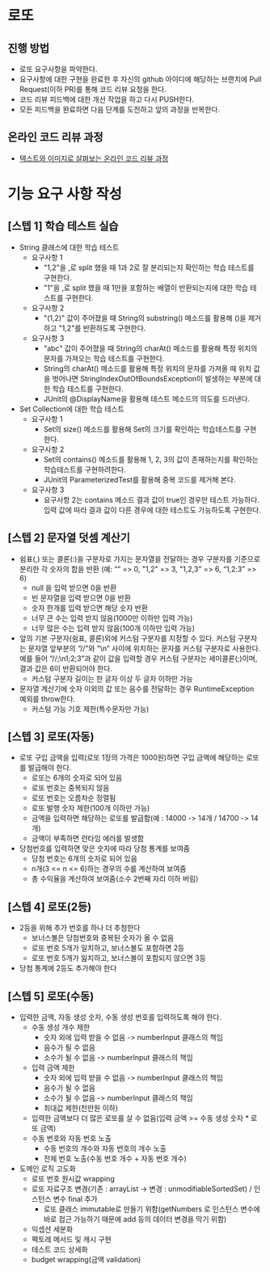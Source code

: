 # 로또
## 진행 방법
* 로또 요구사항을 파악한다.
* 요구사항에 대한 구현을 완료한 후 자신의 github 아이디에 해당하는 브랜치에 Pull Request(이하 PR)를 통해 코드 리뷰 요청을 한다.
* 코드 리뷰 피드백에 대한 개선 작업을 하고 다시 PUSH한다.
* 모든 피드백을 완료하면 다음 단계를 도전하고 앞의 과정을 반복한다.

## 온라인 코드 리뷰 과정
* [텍스트와 이미지로 살펴보는 온라인 코드 리뷰 과정](https://github.com/next-step/nextstep-docs/tree/master/codereview)

# 기능 요구 사항 작성
## [스텝 1] 학습 테스트 실습
* String 클래스에 대한 학습 테스트
    * 요구사항 1
        * "1,2"을 ,로 split 했을 때 1과 2로 잘 분리되는지 확인하는 학습 테스트를 구현한다.
        * "1"을 ,로 split 했을 때 1만을 포함하는 배열이 반환되는지에 대한 학습 테스트를 구현한다.
    * 요구사항 2
        * "(1,2)" 값이 주어졌을 때 String의 substring() 메소드를 활용해 ()을 제거하고 "1,2"를 반환하도록 구현한다.
    * 요구사항 3
        * "abc" 값이 주어졌을 때 String의 charAt() 메소드를 활용해 특정 위치의 문자를 가져오는 학습 테스트를 구현한다.
        * String의 charAt() 메소드를 활용해 특정 위치의 문자를 가져올 때 위치 값을 벗어나면 StringIndexOutOfBoundsException이 발생하는 부분에 대한 학습 테스트를 구현한다.
        * JUnit의 @DisplayName을 활용해 테스트 메소드의 의도를 드러낸다.
* Set Collection에 대한 학습 테스트
    * 요구사항 1
        * Set의 size() 메소드를 활용해 Set의 크기를 확인하는 학습테스트를 구현한다.
    * 요구사항 2
        * Set의 contains() 메소드를 활용해 1, 2, 3의 값이 존재하는지를 확인하는 학습테스트를 구현하려한다.
        * JUnit의 ParameterizedTest를 활용해 중복 코드를 제거해 본다.
    * 요구사항 3
        * 요구사항 2는 contains 메소드 결과 값이 true인 경우만 테스트 가능하다. 입력 값에 따라 결과 값이 다른 경우에 대한 테스트도 가능하도록 구현한다.
        
## [스텝 2] 문자열 덧셈 계산기
* 쉼표(,) 또는 콜론(:)을 구분자로 가지는 문자열을 전달하는 경우 구분자를 기준으로 분리한 각 숫자의 합을 반환 (예: “” => 0, "1,2" => 3, "1,2,3" => 6, “1,2:3” => 6)
    * null 을 입력 받으면 0을 반환
    * 빈 문자열을 입력 받으면 0을 반환
    * 숫자 한개를 입력 받으면 해당 숫자 반환
    * 너무 큰 수는 입력 받지 않음(1000만 이하만 입력 가능)
    * 너무 많은 수는 입력 받지 않음(100개 이하만 입력 가능)
* 앞의 기본 구분자(쉼표, 콜론)외에 커스텀 구분자를 지정할 수 있다. 커스텀 구분자는 문자열 앞부분의 “//”와 “\n” 사이에 위치하는 문자를 커스텀 구분자로 사용한다. 예를 들어 “//;\n1;2;3”과 같이 값을 입력할 경우 커스텀 구분자는 세미콜론(;)이며, 결과 값은 6이 반환되어야 한다.
    * 커스텀 구분자 길이는 한 글자 이상 두 글자 이하만 가능
* 문자열 계산기에 숫자 이외의 값 또는 음수를 전달하는 경우 RuntimeException 예외를 throw한다.
    * 커스텀 가능 기호 제한(특수문자만 가능)

## [스텝 3] 로또(자동)
* 로또 구입 금액을 입력(로또 1장의 가격은 1000원)하면 구입 금액에 해당하는 로또를 발급해야 한다.
    * 로또는 6개의 숫자로 되어 있음
    * 로또 번호는 중복되지 않음
    * 로또 번호는 오름차순 정렬됨
    * 로또 발행 숫자 제한(100개 이하만 가능)
    * 금액을 입력하면 해당하는 로또를 발급함(예 : 14000 -> 14개 / 14700 -> 14개)
    * 금액이 부족하면 런타임 에러를 발생함
* 당첨번호를 입력하면 맞은 숫자에 따라 당첨 통계를 보여줌
    * 당첨 번호는 6개의 숫자로 되어 있음
    * n개(3 <= n <= 6)하는 경우의 수를 계산하여 보여줌
    * 총 수익율을 계산하여 보여줌(소수 2번째 자리 이하 버림)
    
## [스텝 4] 로또(2등)
* 2등을 위해 추가 번호를 하나 더 추첨한다
    * 보너스볼은 당첨번호와 중복된 숫자가 올 수 없음
    * 로또 번호 5개가 일치하고, 보너스볼도 포함하면 2등
    * 로또 번호 5개가 잂치하고, 보너스볼이 포함되지 않으면 3등
* 당첨 통계에 2등도 추가해야 한다

## [스텝 5] 로또(수동) 
* 입력한 금액, 자동 생성 숫자, 수동 생성 번호를 입력하도록 해야 한다.
    * 수동 생성 개수 제한
        * 숫자 외에 입력 받을 수 없음 -> numberInput 클래스의 책임
        * 음수가 될 수 없음
        * 소수가 될 수 없음 -> numberInput 클래스의 책임
    * 입력 금액 제한    
        * 숫자 외에 입력 받을 수 없음 -> numberInput 클래스의 책임
        * 음수가 될 수 없음
        * 소수가 될 수 없음 -> numberInput 클래스의 책임
        * 최대값 제한(천만원 이하)
    * 입력한 금액보다 더 많은 로또를 살 수 없음(입력 금액 >= 수동 생성 숫자 * 로또 금액)
    * 수동 번호와 자동 번호 노출
        * 수동 번호의 개수와 자동 번호의 개수 노출
        * 전체 번호 노출(수동 번호 개수 + 자동 번호 개수)
* 도메인 로직 고도화
    * 로또 번호 원시값 wrapping
    * 로또 자료구조 변경(기존 : arrayList -> 변경 : unmodifiableSortedSet) / 인스턴스 변수 final 추가
        * 로또 클래스 immutable로 만들기 위함(getNumbers 로 인스턴스 변수에 바로 접근 가능하기 때문에 add 등의 데이터 변경을 막기 위함)
    * 익셉션 세분화
    * 펙토레 메서드 및 캐시 구현
    * 테스트 코드 상세화
    * budget wrapping(금액 validation)

